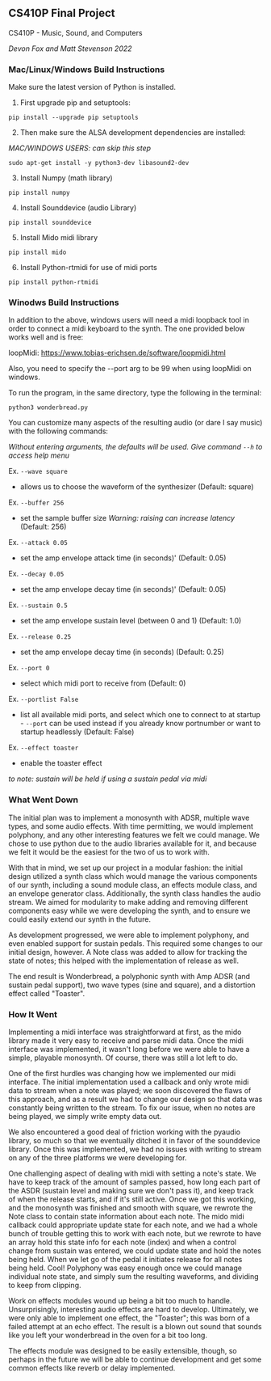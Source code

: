 ## CS410P Final Project

CS410P - Music, Sound, and Computers

*Devon Fox and Matt Stevenson 2022*

### Mac/Linux/Windows Build Instructions

Make sure the latest version of Python is installed.

1. First upgrade pip and setuptools:

`pip install --upgrade pip setuptools`

2. Then make sure the ALSA development dependencies are installed:

*MAC/WINDOWS USERS: can skip this step*

`sudo apt-get install -y python3-dev libasound2-dev`

3. Install Numpy (math library)

`pip install numpy`

4. Install Sounddevice (audio Library)

`pip install sounddevice`

5. Install Mido midi library

`pip install mido`

6. Install Python-rtmidi for use of midi ports

`pip install python-rtmidi`


### Winodws Build Instructions

In addition to the above, windows users will need a midi loopback tool in order to connect a midi keyboard to the synth. The one provided below works well and is free:

loopMidi: https://www.tobias-erichsen.de/software/loopmidi.html

Also, you need to specify the --port arg to be 99 when using loopMidi on windows.


To run the program, in the same directory, type the following in the terminal:

`python3 wonderbread.py`

You can customize many aspects of the resulting audio (or dare I say music) with the following commands:

*Without entering arguments, the defaults will be used. Give command `--h` to access help menu*

Ex. `--wave square` 
* allows us to choose the waveform of the synthesizer (Default: square)

Ex. `--buffer 256`
* set the sample buffer size *Warning: raising can increase latency* (Default: 256)

Ex. `--attack 0.05`
* set the amp envelope attack time (in seconds)' (Default: 0.05)

Ex. `--decay 0.05`
* set the amp envelope decay time (in seconds)' (Default: 0.05)

Ex. `--sustain 0.5`
* set the amp envelope sustain level (between 0 and 1) (Default: 1.0)

Ex. `--release 0.25`
* set the amp envelope decay time (in seconds) (Default: 0.25)

Ex. `--port 0`
* select which midi port to receive from (Default: 0)

Ex. `--portlist False`
* list all available midi ports, and select which one to connect to at startup - `--port` can be used instead if you already know portnumber or want to startup headlessly (Default: False)

Ex. `--effect toaster`
* enable the toaster effect

*to note: sustain will be held if using a sustain pedal via midi*

### What Went Down

The initial plan was to implement a monosynth with ADSR, multiple wave types, and some audio effects. With time permitting, we would implement polyphony, and any other interesting features we felt we could manage. We chose to use python due to the audio libraries available for it, and because we felt it would be the easiest for the two of us to work with.

With that in mind, we set up our project in a modular fashion: the initial design utilized a synth class which would manage the various components of our synth, including a sound module class, an effects module class, and an envelope generator class. Additionally, the synth class handles the audio stream. We aimed for modularity to make adding and removing different components easy while we were developing the synth, and to ensure we could easily extend our synth in the future.

As development progressed, we were able to implement polyphony, and even enabled support for sustain pedals. This required some changes to our initial design, however. A Note class was added to allow for tracking the state of notes; this helped with the implementation of release as well.

The end result is Wonderbread, a polyphonic synth with Amp ADSR (and sustain pedal support), two wave types (sine and square), and a distortion effect called "Toaster".

###  How It Went

Implementing a midi interface was straightforward at first, as the mido library made it very easy to receive and parse midi data. Once the midi interface was implemented, it wasn't long before we were able to have a simple, playable monosynth. Of course, there was still a lot left to do.

One of the first hurdles was changing how we implemented our midi interface. The initial implementation used a callback and only wrote midi data to stream when a note was played; we soon discovered the flaws of this approach, and as a result we had to change our design so that data was constantly being written to the stream. To fix our issue, when no notes are being played, we simply write empty data out.

We also encountered a good deal of friction working with the pyaudio library, so much so that we eventually ditched it in favor of the sounddevice library. Once this was implemented, we had no issues with writing to stream on any of the three platforms we were developing for.

One challenging aspect of dealing with midi with setting a note's state.  We have to keep track of the amount of samples passed, how long each part of the ASDR (sustain level and making sure we don't pass it), and keep track of when the release starts, and if it's still active.  Once we got this working, and the monosynth was finished and smooth with square, we rewrote the Note class to contain state information about each note. The mido midi callback could appropriate update state for each note, and we had a whole bunch of trouble getting this to work with each note, but we rewrote to have an array hold this state info for each note (index) and when a control change from sustain was entered, we could update state and hold the notes being held.  When we let go of the pedal it initiates release for all notes being held.  Cool!  Polyphony was easy enough once we could manage individual note state, and simply sum the resulting waveforms, and dividing to keep from clipping. 

Work on effects modules wound up being a bit too much to handle. Unsurprisingly, interesting audio effects are hard to develop. Ultimately, we were only able to implement one effect, the "Toaster"; this was born of a failed attempt at an echo effect. The result is a blown out sound that sounds like you left your wonderbread in the oven for a bit too long. 

The effects module was designed to be easily extensible, though, so perhaps in the future we will be able to continue development and get some common effects like reverb or delay implemented.